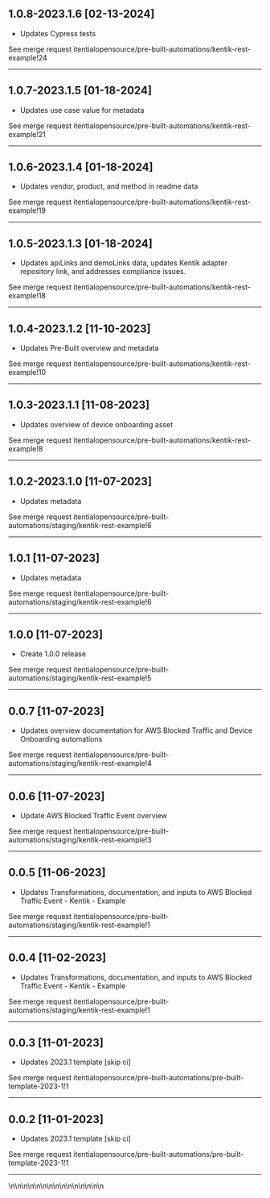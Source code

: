
## 1.0.8-2023.1.6 [02-13-2024]

* Updates Cypress tests

See merge request itentialopensource/pre-built-automations/kentik-rest-example!24

---

## 1.0.7-2023.1.5 [01-18-2024]

* Updates use case value for metadata

See merge request itentialopensource/pre-built-automations/kentik-rest-example!21

---

## 1.0.6-2023.1.4 [01-18-2024]

* Updates vendor, product, and method in readme data

See merge request itentialopensource/pre-built-automations/kentik-rest-example!19

---

## 1.0.5-2023.1.3 [01-18-2024]

* Updates apiLinks and demoLinks data, updates Kentik adapter repository link, and addresses compliance issues.

See merge request itentialopensource/pre-built-automations/kentik-rest-example!18

---

## 1.0.4-2023.1.2 [11-10-2023]

* Updates Pre-Built overview and metadata

See merge request itentialopensource/pre-built-automations/kentik-rest-example!10

---

## 1.0.3-2023.1.1 [11-08-2023]

* Updates overview of device onboarding asset

See merge request itentialopensource/pre-built-automations/kentik-rest-example!8

---

## 1.0.2-2023.1.0 [11-07-2023]

* Updates metadata

See merge request itentialopensource/pre-built-automations/staging/kentik-rest-example!6

---

## 1.0.1 [11-07-2023]

* Updates metadata

See merge request itentialopensource/pre-built-automations/staging/kentik-rest-example!6

---

## 1.0.0 [11-07-2023]

* Create 1.0.0 release

See merge request itentialopensource/pre-built-automations/staging/kentik-rest-example!5

---

## 0.0.7 [11-07-2023]

* Updates overview documentation for AWS Blocked Traffic and Device Onboarding automations

See merge request itentialopensource/pre-built-automations/staging/kentik-rest-example!4

---

## 0.0.6 [11-07-2023]

* Update AWS Blocked Traffic Event overview

See merge request itentialopensource/pre-built-automations/staging/kentik-rest-example!3

---

## 0.0.5 [11-06-2023]

* Updates Transformations, documentation, and inputs to AWS Blocked Traffic Event - Kentik - Example

See merge request itentialopensource/pre-built-automations/staging/kentik-rest-example!1

---

## 0.0.4 [11-02-2023]

* Updates Transformations, documentation, and inputs to AWS Blocked Traffic Event - Kentik - Example

See merge request itentialopensource/pre-built-automations/staging/kentik-rest-example!1

---

## 0.0.3 [11-01-2023]

* Updates 2023.1 template [skip ci]

See merge request itentialopensource/pre-built-automations/pre-built-template-2023-1!1

---

## 0.0.2 [11-01-2023]

* Updates 2023.1 template [skip ci]

See merge request itentialopensource/pre-built-automations/pre-built-template-2023-1!1

---
\n\n\n\n\n\n\n\n\n\n\n\n\n\n\n
